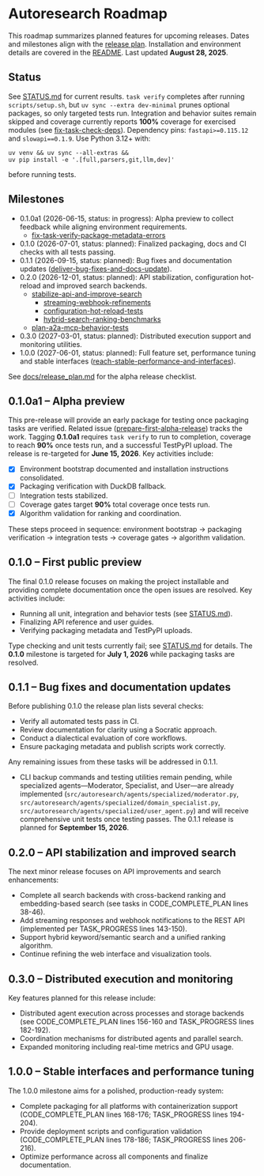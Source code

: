 # Autoresearch Roadmap

This roadmap summarizes planned features for upcoming releases.
Dates and milestones align with the [release plan](docs/release_plan.md).
Installation and environment details are covered in the [README](README.md).
Last updated **August 28, 2025**.

## Status

See [STATUS.md](STATUS.md) for current results. `task verify` completes after
running `scripts/setup.sh`, but `uv sync --extra dev-minimal` prunes optional
packages, so only targeted tests run. Integration and behavior suites remain
skipped and coverage currently reports **100%** coverage for exercised modules
(see [fix-task-check-deps]). Dependency pins: `fastapi>=0.115.12` and
`slowapi==0.1.9`. Use Python 3.12+ with:

```
uv venv && uv sync --all-extras &&
uv pip install -e '.[full,parsers,git,llm,dev]'
```

before running tests.

## Milestones

- 0.1.0a1 (2026-06-15, status: in progress): Alpha preview to collect
  feedback while aligning environment requirements.
  - [fix-task-verify-package-metadata-errors](
    issues/fix-task-verify-package-metadata-errors.md)
- 0.1.0 (2026-07-01, status: planned): Finalized packaging, docs and CI
  checks with all tests passing.
- 0.1.1 (2026-09-15, status: planned): Bug fixes and documentation updates
  ([deliver-bug-fixes-and-docs-update](
  issues/deliver-bug-fixes-and-docs-update.md)).
- 0.2.0 (2026-12-01, status: planned): API stabilization, configuration
  hot-reload and improved search backends.
  - [stabilize-api-and-improve-search](
    issues/stabilize-api-and-improve-search.md)
    - [streaming-webhook-refinements](
      issues/streaming-webhook-refinements.md)
    - [configuration-hot-reload-tests](
      issues/configuration-hot-reload-tests.md)
    - [hybrid-search-ranking-benchmarks](
      issues/hybrid-search-ranking-benchmarks.md)
  - [plan-a2a-mcp-behavior-tests](
    issues/plan-a2a-mcp-behavior-tests.md)
- 0.3.0 (2027-03-01, status: planned): Distributed execution support and
  monitoring utilities.
- 1.0.0 (2027-06-01, status: planned): Full feature set, performance tuning
  and stable interfaces
  ([reach-stable-performance-and-interfaces](
  issues/reach-stable-performance-and-interfaces.md)).

See [docs/release_plan.md](docs/release_plan.md#alpha-release-checklist)
for the alpha release checklist.

## 0.1.0a1 – Alpha preview

This pre-release will provide an early package for testing once packaging tasks
are verified. Related issue
([prepare-first-alpha-release](issues/archive/prepare-first-alpha-release.md)) tracks
the work. Tagging **0.1.0a1** requires `task verify` to run to completion,
coverage to reach **90%** once tests run, and a successful TestPyPI upload. The
release is re-targeted for **June 15, 2026**. Key activities include:

- [x] Environment bootstrap documented and installation instructions
  consolidated.
- [x] Packaging verification with DuckDB fallback.
- [ ] Integration tests stabilized.
- [ ] Coverage gates target **90%** total coverage once tests run.
- [x] Algorithm validation for ranking and coordination.

These steps proceed in sequence: environment bootstrap → packaging
verification → integration tests → coverage gates → algorithm validation.

[fix-task-check-deps]: issues/fix-task-check-dependency-removal-and-extension-bootstrap.md

## 0.1.0 – First public preview

The final 0.1.0 release focuses on making the project installable and
providing complete documentation once the open issues are resolved. Key
activities include:

- Running all unit, integration and behavior tests (see [STATUS.md](STATUS.md)).
- Finalizing API reference and user guides.
- Verifying packaging metadata and TestPyPI uploads.

Type checking and unit tests currently fail; see [STATUS.md](STATUS.md) for
details. The **0.1.0** milestone is targeted for **July 1, 2026** while
packaging tasks are resolved.

## 0.1.1 – Bug fixes and documentation updates

Before publishing 0.1.0 the release plan lists several checks:

- Verify all automated tests pass in CI.
- Review documentation for clarity using a Socratic approach.
- Conduct a dialectical evaluation of core workflows.
- Ensure packaging metadata and publish scripts work correctly.

Any remaining issues from these tasks will be addressed in 0.1.1.

- CLI backup commands and testing utilities remain pending, while specialized
  agents—Moderator, Specialist, and User—are already implemented
  (`src/autoresearch/agents/specialized/moderator.py`,
  `src/autoresearch/agents/specialized/domain_specialist.py`,
  `src/autoresearch/agents/specialized/user_agent.py`) and will receive
  comprehensive unit tests once testing passes. The 0.1.1 release is planned for
  **September 15, 2026**.

## 0.2.0 – API stabilization and improved search

The next minor release focuses on API improvements and search enhancements:

- Complete all search backends with cross-backend ranking and
  embedding-based search (see tasks in CODE_COMPLETE_PLAN lines 38-46).
- Add streaming responses and webhook notifications to the REST API
  (implemented per TASK_PROGRESS lines 143-150).
- Support hybrid keyword/semantic search and a unified ranking algorithm.
- Continue refining the web interface and visualization tools.

## 0.3.0 – Distributed execution and monitoring

Key features planned for this release include:

- Distributed agent execution across processes and storage backends
  (see CODE_COMPLETE_PLAN lines 156-160 and TASK_PROGRESS lines 182-192).
- Coordination mechanisms for distributed agents and parallel search.
- Expanded monitoring including real-time metrics and GPU usage.

## 1.0.0 – Stable interfaces and performance tuning

The 1.0.0 milestone aims for a polished, production-ready system:

- Complete packaging for all platforms with containerization support
  (CODE_COMPLETE_PLAN lines 168-176; TASK_PROGRESS lines 194-204).
- Provide deployment scripts and configuration validation
  (CODE_COMPLETE_PLAN lines 178-186; TASK_PROGRESS lines 206-216).
- Optimize performance across all components and finalize documentation.

